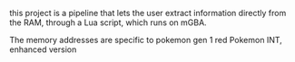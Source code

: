 this project is a pipeline that lets the user extract information directly from the RAM, through a Lua script, which runs on mGBA.

The memory addresses are specific to pokemon gen 1 red Pokemon INT, enhanced version
